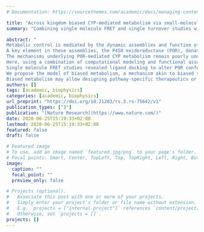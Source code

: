 ```yaml
---
# Documentation: https://sourcethemes.com/academic/docs/managing-content/

title: "Across kingdom biased CYP-mediated metabolism via small-molecule ligands docking on P450 oxidoreductase"
summary: "Combining single molecule FRET and single turnover studies with cell studies and docking simulations we advance our understanding on the intricate role of conformational dynamics on activity and specificity, and eventually how pathogenic mutations and small molecule ligand interactions control metabolic disorder and biosynthetic pathways."

abstract: "
Metabolic control is mediated by the dynamic assemblies and function of multiple redox enzymes. 
A key element in these assemblies, the P450 oxidoreductase (POR), donates electrons and selectively activates numerous (>50 in humans and >300 in plants) cytochromes P450 (CYPs) controlling metabolism of drugs, steroids and xenobiotics in humans and natural product biosynthesis in plants. 
The mechanisms underlying POR-mediated CYP metabolism remain poorly understood and to date no ligand binding has been described to regulate the specificity of POR. 
Here, using a combination of computational modeling and functional assays, we identified ligands that dock on POR and bias its specificity towards CYP redox partners. 
Single molecule FRET studies revealed ligand docking to alter POR conformational sampling, which resulted in biased activation of metabolic cascades in whole cell assays. 
We propose the model of biased metabolism, a mechanism akin to biased signaling of GPCRs, where ligand docking on POR stabilizes different conformational states that are linked to distinct metabolic outcomes. 
Biased metabolism may allow designing pathway-specific therapeutics or personalized food suppressing undesired, disease related, metabolic pathways."
authors: []
tags: [academic, biophysics]
categories: [academic, biophysics]
url_preprint: "https://doi.org/10.21203/rs.3.rs-75642/v1"
publication_types: ["3"]
publication: "[Nature Research](https://www.nature.com/)"
date: 2020-06-25T15:19:33+02:00
lastmod: 2020-06-25T15:19:33+02:00
featured: false
draft: false

# Featured image
# To use, add an image named `featured.jpg/png` to your page's folder.
# Focal points: Smart, Center, TopLeft, Top, TopRight, Left, Right, BottomLeft, Bottom, BottomRight.
image:
  caption: ""
  focal_point: ""
  preview_only: false

# Projects (optional).
#   Associate this post with one or more of your projects.
#   Simply enter your project's folder or file name without extension.
#   E.g. `projects = ["internal-project"]` references `content/project/deep-learning/index.md`.
#   Otherwise, set `projects = []`.
projects: []
---
```

